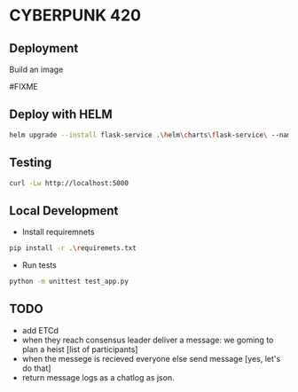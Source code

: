# CYBERPUNK 420

## Deployment

Build an image 

#FIXME

## Deploy with HELM

``` bash 
helm upgrade --install flask-service .\helm\charts\flask-service\ --namespace cyberpunk420 --create-namespace --values .\helm\services\flask-service\values.yaml
```

## Testing

``` bash 
curl -Lw http://localhost:5000
```

## Local Development 

- Install requiremnets
```bash 
pip install -r .\requiremets.txt
```

- Run tests 
``` bash 
python -m unittest test_app.py
```

## TODO 

* add ETCd
* when they reach consensus leader deliver a message: we goming to plan a heist [list of participants]
* when the messege is recieved everyone else send message [yes, let's do that]
* return message logs as a chatlog as json.
